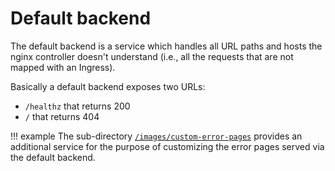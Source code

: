 # Default backend

The default backend is a service which handles all URL paths and hosts the nginx controller doesn't understand
(i.e., all the requests that are not mapped with an Ingress).

Basically a default backend exposes two URLs:

- `/healthz` that returns 200
- `/` that returns 404

!!! example
    The sub-directory [`/images/custom-error-pages`](https://github.com/kubernetes/ingress-nginx/tree/master/images/custom-error-pages)
    provides an additional service for the purpose of customizing the error pages served via the default backend.
